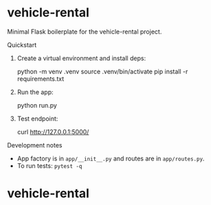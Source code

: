 # vehicle-rental

Minimal Flask boilerplate for the vehicle-rental project.

Quickstart

1. Create a virtual environment and install deps:

	python -m venv .venv
	source .venv/bin/activate
	pip install -r requirements.txt

2. Run the app:

	python run.py

3. Test endpoint:

	curl http://127.0.0.1:5000/

Development notes

- App factory is in `app/__init__.py` and routes are in `app/routes.py`.
- To run tests: `pytest -q`
# vehicle-rental